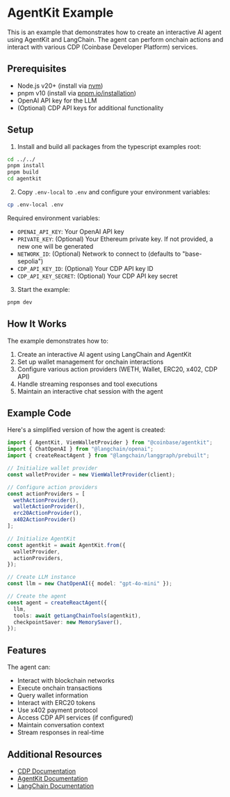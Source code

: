 # AgentKit Example

This is an example that demonstrates how to create an interactive AI agent using AgentKit and LangChain. The agent can perform onchain actions and interact with various CDP (Coinbase Developer Platform) services.

## Prerequisites

- Node.js v20+ (install via [nvm](https://github.com/nvm-sh/nvm))
- pnpm v10 (install via [pnpm.io/installation](https://pnpm.io/installation))
- OpenAI API key for the LLM
- (Optional) CDP API keys for additional functionality

## Setup

1. Install and build all packages from the typescript examples root:
```bash
cd ../../
pnpm install
pnpm build
cd agentkit
```

2. Copy `.env-local` to `.env` and configure your environment variables:
```bash
cp .env-local .env
```

Required environment variables:
- `OPENAI_API_KEY`: Your OpenAI API key
- `PRIVATE_KEY`: (Optional) Your Ethereum private key. If not provided, a new one will be generated
- `NETWORK_ID`: (Optional) Network to connect to (defaults to "base-sepolia")
- `CDP_API_KEY_ID`: (Optional) Your CDP API key ID
- `CDP_API_KEY_SECRET`: (Optional) Your CDP API key secret

3. Start the example:
```bash
pnpm dev
```

## How It Works

The example demonstrates how to:
1. Create an interactive AI agent using LangChain and AgentKit
2. Set up wallet management for onchain interactions
3. Configure various action providers (WETH, Wallet, ERC20, x402, CDP API)
4. Handle streaming responses and tool executions
5. Maintain an interactive chat session with the agent

## Example Code

Here's a simplified version of how the agent is created:

```typescript
import { AgentKit, ViemWalletProvider } from "@coinbase/agentkit";
import { ChatOpenAI } from "@langchain/openai";
import { createReactAgent } from "@langchain/langgraph/prebuilt";

// Initialize wallet provider
const walletProvider = new ViemWalletProvider(client);

// Configure action providers
const actionProviders = [
  wethActionProvider(),
  walletActionProvider(),
  erc20ActionProvider(),
  x402ActionProvider()
];

// Initialize AgentKit
const agentkit = await AgentKit.from({
  walletProvider,
  actionProviders,
});

// Create LLM instance
const llm = new ChatOpenAI({ model: "gpt-4o-mini" });

// Create the agent
const agent = createReactAgent({
  llm,
  tools: await getLangChainTools(agentkit),
  checkpointSaver: new MemorySaver(),
});
```

## Features

The agent can:
- Interact with blockchain networks
- Execute onchain transactions
- Query wallet information
- Interact with ERC20 tokens
- Use x402 payment protocol
- Access CDP API services (if configured)
- Maintain conversation context
- Stream responses in real-time

## Additional Resources

- [CDP Documentation](https://docs.cdp.coinbase.com)
- [AgentKit Documentation](https://docs.cdp.coinbase.com/agentkit/docs)
- [LangChain Documentation](https://js.langchain.com/docs)
